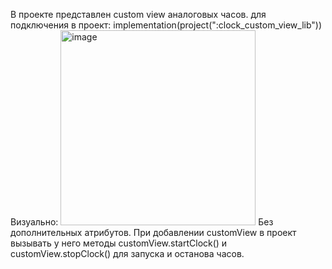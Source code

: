 В проекте представлен custom view аналоговых часов.
для подключения в проект:
implementation(project(":clock_custom_view_lib"))
Визуально:
<img width="312" alt="image" src="https://github.com/MaryoneFrolova/AnalogClockView/assets/35322384/d3d567a5-021b-4a5e-ab7c-0cbe201203c7">
Без дополнительных атрибутов.
При добавлении customView в проект вызывать у него методы customView.startClock() и customView.stopClock() для запуска и останова часов.
